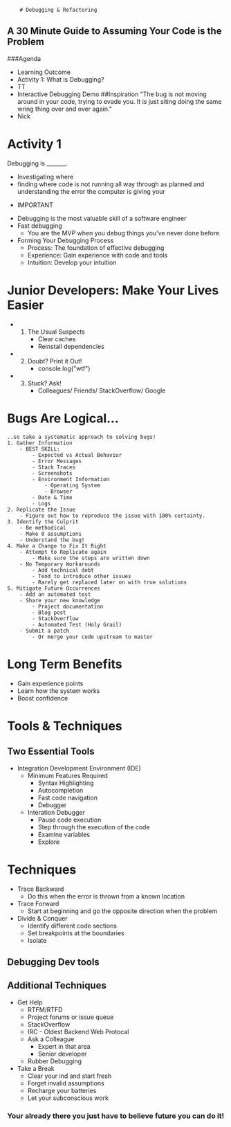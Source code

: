         # Debugging & Refactoring
## A 30 Minute Guide to Assuming Your Code is the Problem
###Agenda
- Learning Outcome
- Activity 1: What is Debugging?
- TT
- Interactive Debugging Demo
##Inspiration
"The bug is not moving around in your code, trying to evade you. It is just siting doing the same wring thing over and over again."
- Nick

# Activity 1
Debugging is _______.
- Investigating where
- finding where code is not running all way through as planned and understanding the error the computer is giving your
* IMPORTANT
- Debugging is the most valuable skill of a software engineer
- Fast debugging
    - You are the MVP when you debug things you've never done before
- Forming Your Debugging Process
    - Process: The foundation of effective debugging
    - Experience: Gain experience with code and tools
    - Intuition: Develop your intuition
# Junior Developers: Make Your Lives Easier
- 1. The Usual Suspects
        - Clear caches
        - Reinstall dependencies
- 2. Doubt? Print it Out!
        - console.log("wtf")
- 3. Stuck? Ask!
        - Colleagues/ Friends/ StackOverflow/ Google
# Bugs Are Logical...
    ..so take a systematic approach to solving bugs!
    1. Gather Information
        - BEST SKILL:
            - Expected vs Actual Behavior
            - Error Messages
            - Stack Traces
            - Screenshots
            - Environment Information
                - Operating System
                - Browser
            - Date & Time
            - Logs
    2. Replicate the Issue
        - Figure out how to reproduce the issue with 100% certainty.
    3. Identify the Culprit
        - Be methodical
        - Make 0 assumptions
        - Understand the bug!
    4. Make a Change to Fix It Right
        - Attempt to Replicate again
            - Make sure the steps are written down
        - No Temporary Workarounds
            - Add technical debt
            - Tend to introduce other issues
            - Rarely get replaced later on with true solutions
    5. Mitigate Future Occurrences
        - Add an automated test
        - Share your new knowledge
            - Project documentation
            - Blog post
            - StackOverflow
            - Automated Test (Holy Grail)
        - Submit a patch
            - Or merge your code upstream to master
# Long Term Benefits
- Gain experience points
- Learn how the system works
- Boost confidence

# Tools & Techniques
## Two Essential Tools
- Integration Development Environment (IDE)
    - Minimum Features Required
        - Syntax Highlighting
        - Autocompletion
        - Fast code navigation
        - Debugger
    - Interation Debugger
        - Pause code execution
        - Step through the execution of the code
        - Examine variables
        - Explore
# Techniques
- Trace Backward
    - Do this when the error is thrown from a known location
- Trace Forward
    - Start at beginning and go the opposite direction when the problem
- Divide & Conquer
    - Identify different code sections
    - Set breakpoints at the boundaries
    - Isolate
## Debugging Dev tools
## Additional Techniques
- Get Help
    - RTFM/RTFD
    - Project forums or issue queue
    - StackOverflow
    - IRC - Oldest Backend Web Protocal
    - Ask a Colleague
        - Expert in that area
        - Senior developer
    - Rubber Debugging
- Take a Break
    - Clear your ind and start fresh
    - Forget invalid assumptions
    - Recharge your batteries
    - Let your subconscious work

### Your already there you just have to believe future you can do it!
